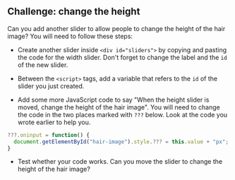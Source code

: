 ## Challenge: change the height

Can you add another slider to allow people to change the height of the hair image? You will need to follow these steps:

+ Create another slider inside `<div id="sliders">` by copying and pasting the code for the width slider. Don't forget to change the label and the `id` of the new slider.

+ Between the `<script>` tags, add a variable that refers to the `id` of the slider you just created.

+ Add some more JavaScript code to say "When the height slider is moved, change the height of the hair image". You will need to change the code in the two places marked with `???` below. Look at the code you wrote earlier to help you.

```javascript
???.oninput = function() {
  document.getElementById("hair-image").style.??? = this.value + "px";
}
```

+ Test whether your code works. Can you move the slider to change the height of the hair image?
